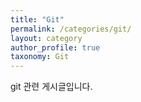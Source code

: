 ```yaml
---
title: "Git"
permalink: /categories/git/
layout: category
author_profile: true
taxonomy: Git
---
```


git 관련 게시글입니다.